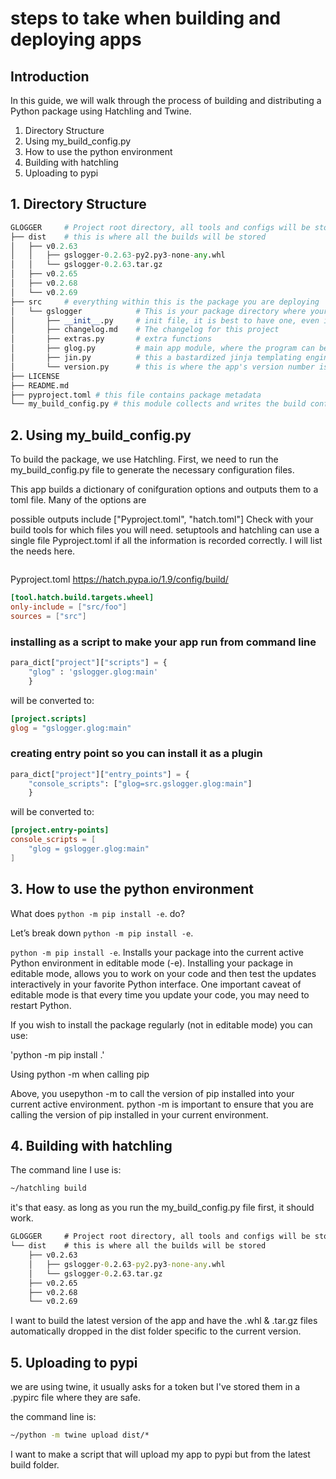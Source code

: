 # steps to take when building and deploying apps

## Introduction

In this guide, we will walk through the process of building and distributing a Python package using Hatchling and Twine.

1. Directory Structure
2. Using my_build_config.py
3. How to use the python environment
4. Building with hatchling
5. Uploading to pypi

## 1. Directory Structure

```python
GLOGGER     # Project root directory, all tools and configs will be stored here
├── dist    # this is where all the builds will be stored
│   ├── v0.2.63
│   │   ├── gslogger-0.2.63-py2.py3-none-any.whl
│   │   └── gslogger-0.2.63.tar.gz
│   ├── v0.2.65
│   ├── v0.2.68
│   └── v0.2.69
├── src     # everything within this is the package you are deploying
│   └── gslogger            # This is your package directory where your code lives
│       ├── __init__.py     # init file, it is best to have one, even if it's empty.
│       ├── changelog.md    # The changelog for this project
│       ├── extras.py       # extra functions
│       ├── glog.py         # main app module, where the program can be accessed from 
│       ├── jin.py          # this a bastardized jinja templating engine
│       └── version.py      # this is where the app's version number is generated.
├── LICENSE
├── README.md
├── pyproject.toml # this file contains package metadata
└── my_build_config.py # this module collects and writes the build configuration
```

## 2. Using my_build_config.py

To build the package, we use Hatchling. First, we need to run the my_build_config.py file to generate the necessary configuration files.

This app builds a dictionary of conifguration options and outputs them to a toml file.
Many of the options are 

possible outputs include ["Pyproject.toml", "hatch.toml"]
Check with your build tools for which files you will need.
setuptools and hatchling can use a single file Pyproject.toml if all the information is recorded correctly. I will list the needs here.

```python

```

Pyproject.toml
<https://hatch.pypa.io/1.9/config/build/>

```toml
[tool.hatch.build.targets.wheel]
only-include = ["src/foo"]
sources = ["src"]
```

### installing as a script to make your app run from command line

```python
para_dict["project"]["scripts"] = {
    "glog" : 'gslogger.glog:main'
    }
```

will be converted to:

```toml
[project.scripts]
glog = "gslogger.glog:main"
```

### creating entry point so you can install it as a plugin

```python
para_dict["project"]["entry_points"] = {
    "console_scripts": ["glog=src.gslogger.glog:main"]
    }
```

will be converted to:

```toml
[project.entry-points]
console_scripts = [
    "glog = gslogger.glog:main"
]
```

## 3. How to use the python environment

What does `python -m pip install -e`. do?

Let’s break down `python -m pip install -e`.

`python -m pip install -e`. Installs your package into the current active Python environment in editable mode (-e). Installing your package in editable mode, allows you to work on your code and then test the updates interactively in your favorite Python interface. One important caveat of editable mode is that every time you update your code, you may need to restart Python.

If you wish to install the package regularly (not in editable mode) you can use:

'python -m pip install .'

Using python -m when calling pip

Above, you usepython -m to call the version of pip installed into your current active environment. python -m is important to ensure that you are calling the version of pip installed in your current environment.

## 4. Building with hatchling

The command line I use is: 

```cmd
~/hatchling build
```

it's that easy.
as long as you run the my_build_config.py file first, it should work.

```cmd
GLOGGER     # Project root directory, all tools and configs will be stored here
└── dist    # this is where all the builds will be stored
    ├── v0.2.63
    │   ├── gslogger-0.2.63-py2.py3-none-any.whl
    │   └── gslogger-0.2.63.tar.gz
    ├── v0.2.65
    ├── v0.2.68
    └── v0.2.69
```

I want to build the latest version of the app and have the .whl & .tar.gz files automatically dropped in the dist folder specific to the current version.

## 5. Uploading to pypi

we are using twine, it usually asks for a token but I've stored them in a .pypirc file where they are safe.

the command line is:

```cmd
~/python -m twine upload dist/*
```

I want to make a script that will upload my app to pypi but from the latest build folder.
